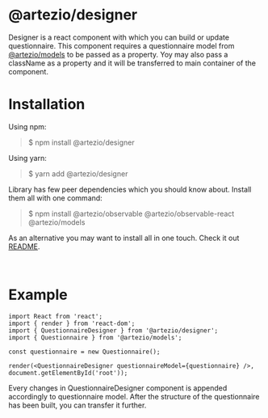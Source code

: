 # **@artezio/designer**
Designer is a react component with which you can build or update questionnaire. This component requires a questionnaire model from [@artezio/models](https://github.com/Artezio/SURVEYBUILDER/tree/master/packages/models/README.md "@artezio/models") to be passed as a property. Yoy may also pass a className as a property and it will be transferred to main container of the component.

# Installation
Using npm:
>$ npm install @artezio/designer

Using yarn:
>$ yarn add @artezio/designer

Library has few peer dependencies which you should know about. Install them all with one command: 

>$ npm install @artezio/observable @artezio/observable-react @artezio/models

As an alternative you may want to install all in one touch. Check it out [README](https://github.com/Artezio/SURVEYBUILDER/).

&nbsp;
# Example

```TSX
import React from 'react';
import { render } from 'react-dom';
import { QuestionnaireDesigner } from '@artezio/designer';
import { Questionnaire } from '@artezio/models';

const questionnaire = new Questionnaire();

render(<QuestionnaireDesigner questionnaireModel={questionnaire} />, document.getElementById('root'));
```

Every changes in QuestionnaireDesigner component is appended accordingly to questionnaire model. After the structure of the questionnaire has been built, you can transfer it further.